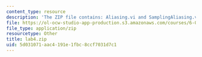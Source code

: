 ```yaml
---
content_type: resource
description: 'The ZIP file contains: Aliasing.vi and SamplingAliasing.vi.'
file: https://ol-ocw-studio-app-production.s3.amazonaws.com/courses/6-071j-introduction-to-electronics-signals-and-measurement-spring-2006/5d031071aac4191e1fbc8ccf7031d7c1_lab4.zip
file_type: application/zip
resourcetype: Other
title: lab4.zip
uid: 5d031071-aac4-191e-1fbc-8ccf7031d7c1
---
```

